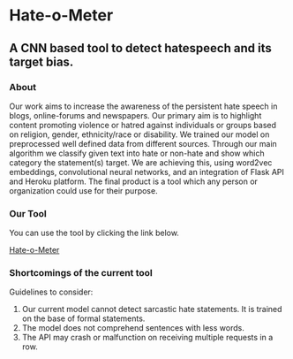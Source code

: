 # Hate-o-Meter
## A CNN based tool to detect hatespeech and its target bias.


### About

Our work aims to increase the awareness of the persistent hate speech in blogs, online-forums and newspapers. Our primary aim is to highlight content promoting violence or hatred against individuals or groups based on religion, gender, ethnicity/race or disability. We trained our model on preprocessed well defined data from different sources. Through our main algorithm we classify given text into hate or non-hate and show which category the statement(s) target. We are achieving this, using word2vec embeddings, convolutional neural networks, and an integration of Flask API and Heroku platform. The final product is a tool which any person or organization could use for their purpose. 

### Our Tool
You can use the tool by clicking the link below.

[Hate-o-Meter](https://hate-o-meter.herokuapp.com/) 


### Shortcomings of the current tool
Guidelines to consider: 
1)	Our current model cannot detect sarcastic hate statements. It is trained on the base of formal statements.
2)	The model does not comprehend sentences with less words.
3)	The API may crash or malfunction on receiving multiple requests in a row.



